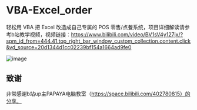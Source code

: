 # VBA-Excel_order
轻松用 VBA 把 Excel 改造成自己专属的 POS 零售/点餐系统，项目详细解读请参考b站教学视频，视频链接：https://www.bilibili.com/video/BV1sV4y127jx/?spm_id_from=444.41.top_right_bar_window_custom_collection.content.click&vd_source=20d1344d1cc02239bf154a1664ad9fe0

![image](https://github.com/JunHuaBai96/VBA-Excel_order/assets/102909786/4608dfc9-be6e-4fe4-8f2b-45a65aad1f07)

##  致谢
非常感谢b站up主PAPAYA电脑教室（https://space.bilibili.com/402780815）的分享。
